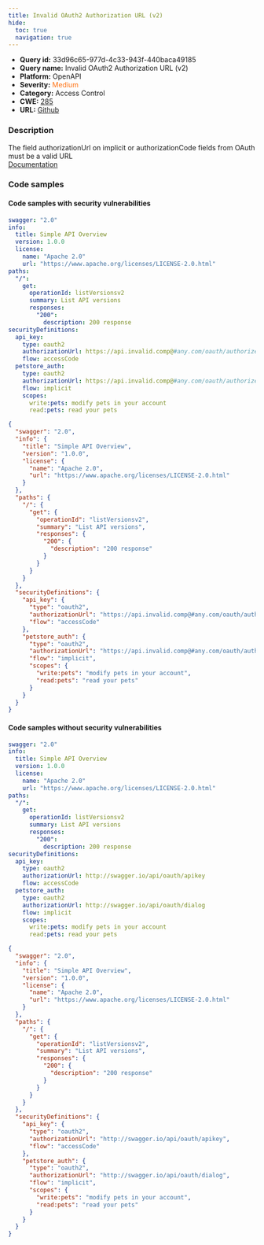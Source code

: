```yaml
---
title: Invalid OAuth2 Authorization URL (v2)
hide:
  toc: true
  navigation: true
---
```


<style>
  .highlight .hll {
    background-color: #ff171742;
  }
  .md-content {
    max-width: 1100px;
    margin: 0 auto;
  }
</style>

-   **Query id:** 33d96c65-977d-4c33-943f-440baca49185
-   **Query name:** Invalid OAuth2 Authorization URL (v2)
-   **Platform:** OpenAPI
-   **Severity:** <span style="color:#ff7213">Medium</span>
-   **Category:** Access Control
-   **CWE:** <a href="https://cwe.mitre.org/data/definitions/285.html" onclick="newWindowOpenerSafe(event, 'https://cwe.mitre.org/data/definitions/285.html')">285</a>
-   **URL:** [Github](https://github.com/Checkmarx/kics/tree/master/assets/queries/openAPI/2.0/invalid_oauth_authorization_url)

### Description
The field authorizationUrl on implicit or authorizationCode fields from OAuth must be a valid URL<br>
[Documentation](https://swagger.io/specification/v2/#securitySchemeObject)

### Code samples
#### Code samples with security vulnerabilities
```yaml title="Positive test num. 1 - yaml file" hl_lines="19 23"
swagger: "2.0"
info:
  title: Simple API Overview
  version: 1.0.0
  license:
    name: "Apache 2.0"
    url: "https://www.apache.org/licenses/LICENSE-2.0.html"
paths:
  "/":
    get:
      operationId: listVersionsv2
      summary: List API versions
      responses:
        "200":
          description: 200 response
securityDefinitions:
  api_key:
    type: oauth2
    authorizationUrl: https://api.invalid.comp@#any.com/oauth/authorize
    flow: accessCode
  petstore_auth:
    type: oauth2
    authorizationUrl: https://api.invalid.comp@#any.com/oauth/authorize
    flow: implicit
    scopes:
      write:pets: modify pets in your account
      read:pets: read your pets

```
```json title="Positive test num. 2 - json file" hl_lines="32 27"
{
  "swagger": "2.0",
  "info": {
    "title": "Simple API Overview",
    "version": "1.0.0",
    "license": {
      "name": "Apache 2.0",
      "url": "https://www.apache.org/licenses/LICENSE-2.0.html"
    }
  },
  "paths": {
    "/": {
      "get": {
        "operationId": "listVersionsv2",
        "summary": "List API versions",
        "responses": {
          "200": {
            "description": "200 response"
          }
        }
      }
    }
  },
  "securityDefinitions": {
    "api_key": {
      "type": "oauth2",
      "authorizationUrl": "https://api.invalid.comp@#any.com/oauth/authorize",
      "flow": "accessCode"
    },
    "petstore_auth": {
      "type": "oauth2",
      "authorizationUrl": "https://api.invalid.comp@#any.com/oauth/authorize",
      "flow": "implicit",
      "scopes": {
        "write:pets": "modify pets in your account",
        "read:pets": "read your pets"
      }
    }
  }
}

```


#### Code samples without security vulnerabilities
```yaml title="Negative test num. 1 - yaml file"
swagger: "2.0"
info:
  title: Simple API Overview
  version: 1.0.0
  license:
    name: "Apache 2.0"
    url: "https://www.apache.org/licenses/LICENSE-2.0.html"
paths:
  "/":
    get:
      operationId: listVersionsv2
      summary: List API versions
      responses:
        "200":
          description: 200 response
securityDefinitions:
  api_key:
    type: oauth2
    authorizationUrl: http://swagger.io/api/oauth/apikey
    flow: accessCode
  petstore_auth:
    type: oauth2
    authorizationUrl: http://swagger.io/api/oauth/dialog
    flow: implicit
    scopes:
      write:pets: modify pets in your account
      read:pets: read your pets

```
```json title="Negative test num. 2 - json file"
{
  "swagger": "2.0",
  "info": {
    "title": "Simple API Overview",
    "version": "1.0.0",
    "license": {
      "name": "Apache 2.0",
      "url": "https://www.apache.org/licenses/LICENSE-2.0.html"
    }
  },
  "paths": {
    "/": {
      "get": {
        "operationId": "listVersionsv2",
        "summary": "List API versions",
        "responses": {
          "200": {
            "description": "200 response"
          }
        }
      }
    }
  },
  "securityDefinitions": {
    "api_key": {
      "type": "oauth2",
      "authorizationUrl": "http://swagger.io/api/oauth/apikey",
      "flow": "accessCode"
    },
    "petstore_auth": {
      "type": "oauth2",
      "authorizationUrl": "http://swagger.io/api/oauth/dialog",
      "flow": "implicit",
      "scopes": {
        "write:pets": "modify pets in your account",
        "read:pets": "read your pets"
      }
    }
  }
}

```
